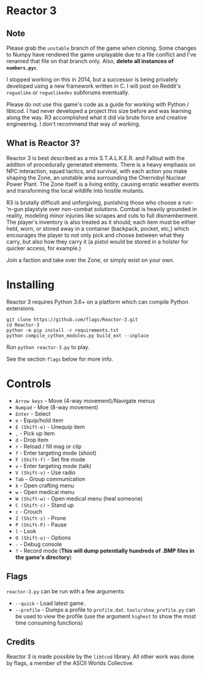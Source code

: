 Reactor 3
=========

Note
----

Please grab the `unstable` branch of the game when cloning. Some changes to
Numpy have rendered the game unplayable due to a file conflict and I've renamed
that file on that branch only. Also, **delete all instances of `numbers.pyc`**.

I stopped working on this in 2014, but a successor is being privately developed
using a new framework written in C. I will post on Reddit's `roguelike` or
`roguelikedev` subforums eventually.

Please do not use this game's code as a guide for working with Python / libtcod.
I had never developed a project this size before and was learning along the way.
R3 accomplished what it did via brute force and creative engineering. I don't
recommend that way of working.

What is Reactor 3?
------------------
Reactor 3 is best described as a mix S.T.A.L.K.E.R. and Fallout with the additon of procedurally generated elements.
There is a heavy emphasis on NPC interaction, squad tactics, and survival, with each action you make shaping the Zone,
an unstable area surrounding the Chernobyl Nuclear Power Plant. The Zone itself is a living entity, causing erratic
weather events and transforming the local wildlife into hostile mutants.

R3 is brutally difficult and unforgiving, punishing those who choose a run-'n-gun playstyle over non-combat solutions.
Combat is heavily grounded in reality, modeling minor injuries like scrapes and cuts to full dismemberment. The player's
inventory is also treated as it should; each item must be either held, worn, or stored away in a container (backpack,
pocket, etc,) which encourages the player to not only pick and choose between what they carry, but also how they carry
it (a pistol would be stored in a holster for quicker access, for example.)

Join a faction and take over the Zone, or simply exist on your own.

Installing
==========
Reactor 3 requires Python 3.6+ on a platform which can compile Python extensions.

    git clone https://github.com/flags/Reactor-3.git
    cd Reactor-3
    python -m pip install -r requirements.txt
    python compile_cython_modules.py build_ext --inplace

Run `python reactor-3.py` to play.

See the section `flags` below for more info.

Controls
========
* `Arrow keys` - Move (4-way movement)/Navigate menus
* `Numpad` - Moe (8-way movement)
* `Enter` - Select
* `e` - Equip/hold item
* `E (Shift-e)` - Unequip item
* `,` - Pick up item
* `d` - Drop item
* `r` - Reload / fill mag or clip
* `f` - Enter targeting mode (shoot)
* `F (Shift-f)` - Set fire mode
* `v` - Enter targeting mode (talk)
* `V (Shift-v)` - Use radio
* `Tab` - Group communication
* `k` - Open crafting menu
* `w` - Open medical menu
* `W (Shift-w)` - Open medical menu (heal someone)
* `C (Shift-c)` - Stand up
* `c` - Crouch
* `Z (Shift-z)` - Prone
* `P (Shift-P)` - Pause
* `l` - Look
* `O (Shift-o)` - Options
* `-` - Debug console
* `?` - Record mode (**This will dump potentially hundreds of .BMP files in the game's directory**)

Flags
-----
`reactor-3.py` can be run with a few arguments:

* `--quick` - Load latest game.
* `--profile` - Dumps a profile to `profile.dat`. `tools/show_profile.py` can be used to view the profile (use the argument `highest` to show the most time consuming functions)

Credits
-------
Reactor 3 is made possible by the `libtcod` library. All other work was done by flags, a member of the ASCII Worlds Collective.
